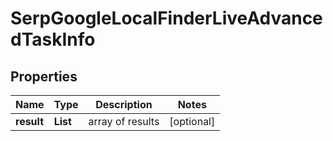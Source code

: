 # SerpGoogleLocalFinderLiveAdvancedTaskInfo


## Properties

| Name | Type | Description | Notes |
|------------ | ------------- | ------------- | -------------|
**result** | **List<SerpGoogleLocalFinderLiveAdvancedResultInfo>** | array of results |[optional]|